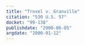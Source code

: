 ```yaml
---
title: "Troxel v. Granville"
citation: "530 U.S. 57"
docket: "99-138"
publishdate: "2000-06-05"
argdate: "2000-01-12"
---
```

